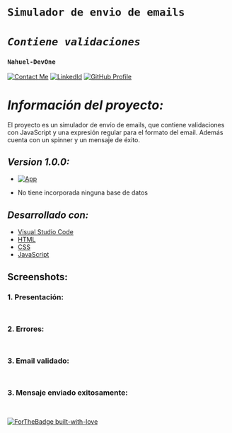 # **`Simulador de envio de emails`** 
# *`Contiene validaciones`* 
### **`Nahuel-DevOne`**
[![Contact Me](https://img.shields.io/badge/Email-informational?style=for-the-badge&logo=Mail.Ru&logoColor=fff&color=red)](mailto:nahue.developer1@gmail.com)
[![LinkedId](https://img.shields.io/badge/LinkedIn-informational?style=for-the-badge&logo=linkedin&logoColor=fff&color=blue)](https://www.linkedin.com/in/nahuel-developer/)
[![GitHub Profile](https://img.shields.io/badge/GitHub-informational?style=for-the-badge&logo=GitHub&logoColor=fff&color=23272d)](https://github.com/Nahuel-DevOne)

# *Información del proyecto:*

El proyecto es un simulador de envío de emails, que contiene validaciones con JavaScript y una expresión regular para el formato del email.
Además cuenta con un spinner y un mensaje de éxito.  

## *Version 1.0.0:*

- [![App](https://img.shields.io/badge/App-informational?style=for-the-badge&logo=netlify&logoColor=fff&color=23272d)](https://...)

- No tiene incorporada ninguna base de datos

## *Desarrollado con:*

- [Visual Studio Code](https://code.visualstudio.com/)
- [HTML](https://developer.mozilla.org/es/docs/Web/HTML)
- [CSS](https://developer.mozilla.org/es/docs/Web/CSS)
- [JavaScript](https://developer.mozilla.org/es/docs/Web/JavaScript)


## **Screenshots:**

### 1. Presentación:
## ![]()

### 2. Errores:

## ![]()

### 3. Email validado:

## ![]()

### 3. Mensaje enviado exitosamente:

## ![]()


  <!-- Hecho con amor -->
[![ForTheBadge built-with-love](http://ForTheBadge.com/images/badges/built-with-love.svg)](https://GitHub.com/Nahuel-Devone/)
